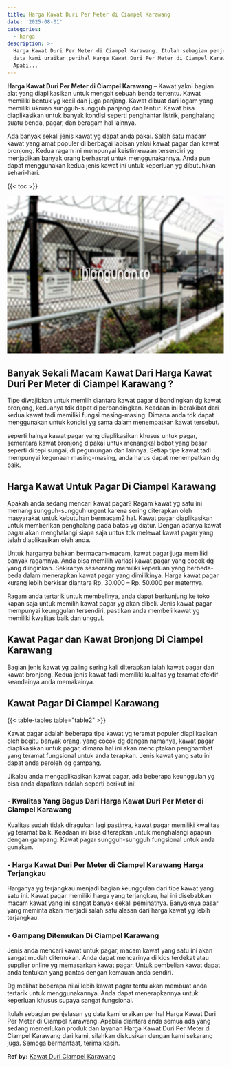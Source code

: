 ```yaml
---
title: Harga Kawat Duri Per Meter di Ciampel Karawang
date: '2025-08-01'
categories:
  - harga
description: >-
  Harga Kawat Duri Per Meter di Ciampel Karawang. Itulah sebagian penjelasan yg
  data kami uraikan perihal Harga Kawat Duri Per Meter di Ciampel Karawang.
  Apabi...
---
```


**Harga Kawat Duri Per Meter di Ciampel Karawang** – Kawat yakni bagian alat yang diaplikasikan untuk mengait sebuah benda tertentu. Kawat memiliki bentuk yg kecil dan juga panjang. Kawat dibuat dari logam yang memiliki ukruan sungguh-sungguh panjang dan lentur. Kawat bisa diaplikasikan untuk banyak kondisi seperti penghantar listrik, penghalang suatu benda, pagar, dan beragam hal lainnya.

Ada banyak sekali jenis kawat yg dapat anda pakai. Salah satu macam kawat yang amat populer di berbagai lapisan yakni kawat pagar dan kawat bronjong. Kedua ragam ini mempunyai keistimewaan tersendiri yg menjadikan banyak orang berhasrat untuk menggunakannya. Anda pun dapat menggunakan kedua jenis kawat ini untuk keperluan yg dibutuhkan sehari-hari.

{{< toc >}}

![Harga Kawat Duri Per Meter di Ciampel Karawang](/images/jual-kawat-murah04.png)

## Banyak Sekali Macam Kawat Dari Harga Kawat Duri Per Meter di Ciampel Karawang ?

Tipe diwajibkan untuk memlih diantara kawat pagar dibandingkan dg kawat bronjong, keduanya tdk dapat diperbandingkan. Keadaan ini berakibat dari kedua kawat tadi memiliki fungsi masing-masing. Dimana anda tdk dapat menggunakan untuk kondisi yg sama dalam menempatkan kawat tersebut.

seperti halnya kawat pagar yang diaplikasikan khusus untuk pagar, sementara kawat bronjong dipakai untuk menangkal bobot yang besar seperti di tepi sungai, di pegunungan dan lainnya. Setiap tipe kawat tadi mempunyai kegunaan masing-masing, anda harus dapat menempatkan dg baik.

## Harga Kawat Untuk Pagar Di Ciampel Karawang

Apakah anda sedang mencari kawat pagar? Ragam kawat yg satu ini memang sungguh-sungguh urgent karena sering diterapkan oleh masyarakat untuk kebutuhan bermacam2 hal. Kawat pagar diaplikasikan untuk memberikan penghalang pada batas yg diatur. Dengan adanya kawat pagar akan menghalangi siapa saja untuk tdk melewat kawat pagar yang telah diaplikasikan oleh anda.

Untuk harganya bahkan bermacam-macam, kawat pagar juga memiliki banyak ragamnya. Anda bisa memilih variasi kawat pagar yang cocok dg yang diinginkan. Sekiranya seseorang memiliki keperluan yang berbeda-beda dalam menerapkan kawat pagar yang dimilikinya. Harga kawat pagar kurang lebih berkisar diantara Rp. 30.000 – Rp. 50.000 per meternya.

Ragam anda tertarik untuk membelinya, anda dapat berkunjung ke toko kapan saja untuk memilih kawat pagar yg akan dibeli. Jenis kawat pagar mempunyai keunggulan tersendiri, pastikan anda membeli kawat yg memiliki kwalitas baik dan unggul.

## Kawat Pagar dan Kawat Bronjong Di Ciampel Karawang

Bagian jenis kawat yg paling sering kali diterapkan ialah kawat pagar dan kawat bronjong. Kedua jenis kawat tadi memiliki kualitas yg teramat efektif seandainya anda memakainya.

## Kawat Pagar Di Ciampel Karawang

{{< table-tables table="table2" >}}

Kawat pagar adalah beberapa tipe kawat yg teramat populer diaplikasikan oleh begitu banyak orang. yang cocok dg dengan namanya, kawat pagar diaplikasikan untuk pagar, dimana hal ini akan menciptakan penghambat yang teramat fungsional untuk anda terapkan. Jenis kawat yang satu ini dapat anda peroleh dg gampang.

Jikalau anda mengaplikasikan kawat pagar, ada beberapa keunggulan yg bisa anda dapatkan adalah seperti berikut ini!

### \- Kwalitas Yang Bagus Dari Harga Kawat Duri Per Meter di Ciampel Karawang

Kualitas sudah tidak diragukan lagi pastinya, kawat pagar memiliki kwalitas yg teramat baik. Keadaan ini bisa diterapkan untuk menghalangi apapun dengan gampang. Kawat pagar sungguh-sungguh fungsional untuk anda gunakan.

### \- Harga Kawat Duri Per Meter di Ciampel Karawang Harga Terjangkau

Harganya yg terjangkau menjadi bagian keunggulan dari tipe kawat yang satu ini. Kawat pagar memiliki harga yang terjangkau, hal ini disebabkan macam kawat yang ini sangat banyak sekali peminatnya. Banyaknya pasar yang meminta akan menjadi salah satu alasan dari harga kawat yg lebih terjangkau.

### \- Gampang Ditemukan Di Ciampel Karawang

Jenis anda mencari kawat untuk pagar, macam kawat yang satu ini akan sangat mudah ditemukan. Anda dapat mencarinya di kios terdekat atau supplier online yg memasarkan kawat pagar. Untuk pembelian kawat dapat anda tentukan yang pantas dengan kemauan anda sendiri.

Dg melihat beberapa nilai lebih kawat pagar tentu akan membuat anda tertarik untuk menggunakannya. Anda dapat menerapkannya untuk keperluan khusus supaya sangat fungsional.

Itulah sebagian penjelasan yg data kami uraikan perihal Harga Kawat Duri Per Meter di Ciampel Karawang. Apabila diantara anda semua ada yang sedang memerlukan produk dan layanan Harga Kawat Duri Per Meter di Ciampel Karawang dari kami, silahkan diskusikan dengan kami sekarang juga. Semoga bermanfaat, terima kasih.

**Ref by:** [Kawat Duri Ciampel Karawang](https://id.wikipedia.org/wiki/Kawat)
